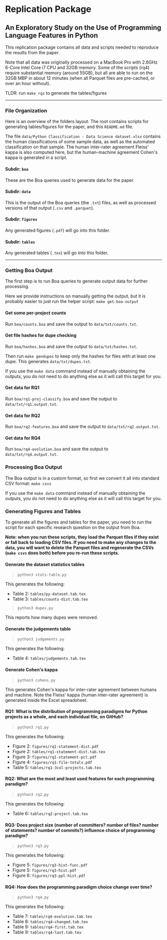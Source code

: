 # Replication Package
## An Exploratory Study on the Use of Programming Language Features in Python

This replication package contains all data and scripts needed to reproduce the results from the paper.

Note that all data was originally processed on a MacBook Pro with 2.6GHz 6-Core Intel Core i7 CPU and 32GB memory.  Some of the scripts (rq4) require substantial memory (around 55GB), but all are able to run on the 32GB MBP in about 12 minutes (when all Parquet files are pre-cached, or over an hour without).

TLDR: run `make rqs` to generate the tables/figures

------------------------------------------------------

### File Organization

Here is an overview of the folders layout.  The root contains scripts for generating tables/figures for the paper, and this `README.md` file.

The file `data/Python Classification - Data Science dataset.xlsx` contains the human classifications of some sample data, as well as the automated classification on that sample. The human inter-rater agreement Fleiss' kappa is also computed here, but the human-machine agreement Cohen's kappa is generated in a script.

#### Subdir: `boa`
These are the Boa queries used to generate data for the paper.

#### Subdir: `data`
This is the output of the Boa queries (the `.txt`) files, as well as processed versions of that output (`.csv` and `.parquet`).

#### Subdir: `figures`
Any generated figures (`.pdf`) will go into this folder.

#### Subdir: `tables`
Any generated tables (`.tex`) will go into this folder.

------------------------------------------------------

### Getting Boa Output

The first step is to run Boa queries to generate output data for further processing.

Here we provide instructions on manually getting the output, but it is probably easier to just run the helper script: `make get-boa-output`

#### Get some per-project counts
Run `boa/counts.boa` and save the output to `data/txt/counts.txt`.

#### Get file hashes for dupe checking
Run `boa/hashes.boa` and save the output to `data/txt/hashes.txt`.

Then run `make gendupes` to keep only the hashes for files with at least one dupe.  This generates `data/txt/dupes.txt`.

If you use the `make data` command instead of manually obtaining the outputs, you do not need to do anything else as it will call this target for you.

#### Get data for RQ1
Run `boa/rq1-proj-classify.boa` and save the output to `data/txt/rq1.output.txt`.

#### Get data for RQ2
Run `boa/rq2-features.boa` and save the output to `data/txt/rq2.output.txt`.

#### Get data for RQ4
Run `boa/rq4-evolution.boa` and save the output to `data/txt/rq4.output.txt`.

### Processing Boa Output

The Boa output is in a custom format, so first we convert it all into standard CSV format: `make csvs`

If you use the `make data` command instead of manually obtaining the outputs, you do not need to do anything else as it will call this target for you.

### Generating Figures and Tables

To generate all the figures and tables for the paper, you need to run the script for each specific research question on the output from Boa.

**Note: when you run these scripts, they load the Parquet files if they exist or fall back to loading CSV files. If you need to make any changes to the data, you will want to delete the Parquet files and regenerate the CSVs (`make csvs` does both) before you re-run these scripts.**

#### Generate the dataset statistics tables

> `python3 stats-table.py`

This generates the following:

- Table 2: `tables/py-dataset.tab.tex`
- Table 3: `tables/counts-dist.tab.tex`

> `python3 dupes.py`

This reports how many dupes were removed.

#### Generate the judgements table

> `python3 judgements.py`

This generates the following:

- Table 4: `tables/judgements.tab.tex`

#### Generate Cohen's kappa

> `python3 cohens.py`

This generates Cohen's kappa for inter-rater agreement between humans and machine.  Note the Fleiss' kappa (human inter-rater agreement) is generated inside the Excel spreadsheet.

#### RQ1: What is the distribution of programming paradigms for Python projects as a whole, and each individual file, on GitHub?

> `python3 rq1.py`

This generates the following:

- Figure 2: `figures/rq1-statement-dist.pdf`
- Figure 2: `tables/rq1-statement-dist.tab.tex`
- Figure 3: `figures/rq1-statement-pct.pdf`
- Figure 4: `figures/rq1-file-totals.pdf`
- Table 5: `tables/rq1-3col-projects.tab.tex`

#### RQ2: What are the most and least used features for each programming paradigm?

> `python3 rq2.py`

This generates the following:

- Table 6: `tables/rq2-project.tab.tex`

#### RQ3: Does project size (number of committers? number of files? number of statements? number of commits?) influence choice of programming paradigm?

> `python3 rq3.py`

This generates the following:

- Figure 5: `figures/rq3-hist-func.pdf`
- Figure 5: `figures/rq3-hist.pdf`
- Figure 6: `figures/rq3-ppl-hist.pdf`

#### RQ4: How does the programming paradigm choice change over time?

> `python3 rq4.py`

This generates the following:

- Table 7: `tables/rq4-evolution.tab.tex`
- Table 8: `tables/rq4-changed.tab.tex`
- Table 9: `tables/rq4-first.tab.tex`
- Table 9: `tables/rq4-last.tab.tex`
